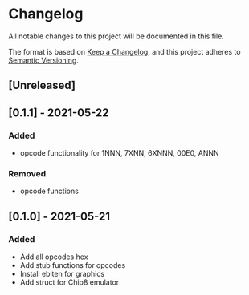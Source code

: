 # Changelog

All notable changes to this project will be documented in this file.

The format is based on [Keep a Changelog](https://keepachangelog.com/en/1.0.0/),
and this project adheres to [Semantic Versioning](https://semver.org/spec/v2.0.0.html).

## [Unreleased]

## [0.1.1] - 2021-05-22

### Added

- opcode functionality for 1NNN, 7XNN, 6XNNN, 00E0, ANNN

### Removed

- opcode functions

## [0.1.0] - 2021-05-21

### Added

- Add all opcodes hex
- Add stub functions for opcodes
- Install ebiten for graphics
- Add struct for Chip8 emulator